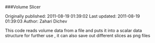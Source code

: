###Volume Slicer 

Originally published: 2011-08-19 01:39:02
Last updated: 2011-08-19 01:39:03
Author: Zahari Dichev

This code reads volume data from a file and puts it into a scalar data structure for further use , it can also save out different slices as png files
